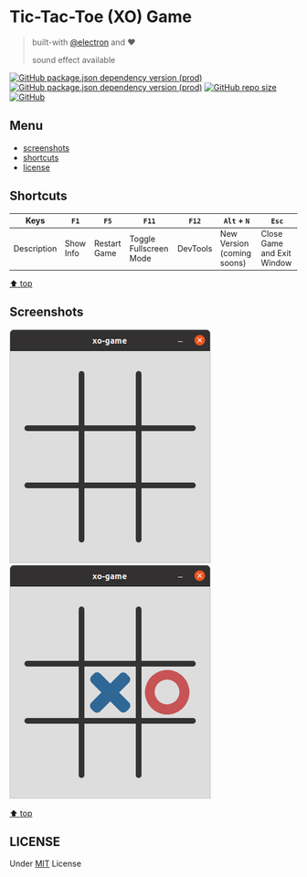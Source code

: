 # Tic-Tac-Toe (XO) Game

> built-with [@electron](https://github.com/electron/electron) and :heart:
>
> sound effect available

[![GitHub package.json dependency version (prod)](https://img.shields.io/github/package-json/dependency-version/miko-github/tic-tac-toe-game-with-electron/electron)](https://github.com/electron/electron)
[![GitHub package.json dependency version (prod)](https://img.shields.io/github/package-json/dependency-version/miko-github/tic-tac-toe-game-with-electron/node-sass)](https://github.com/sass/node-sass)
[![GitHub repo size](https://img.shields.io/github/repo-size/miko-github/tic-tac-toe-game-with-electron)](#)
[![GitHub](https://img.shields.io/github/license/miko-github/tic-tac-toe-game-with-electron)](./LICENSE)

## Menu

-   [screenshots](#screenshots)
-   [shortcuts](#shortcuts)
-   [license](#license)

## Shortcuts

| Keys        | `F1`      | `F5`         | `F11`                  | `F12`    | `Alt` + `N`                | `Esc`                      |
| ----------- | --------- | ------------ | ---------------------- | -------- | -------------------------- | -------------------------- |
| Description | Show Info | Restart Game | Toggle Fullscreen Mode | DevTools | New Version (coming soons) | Close Game and Exit Window |

[⬆️ top](#menu)

## Screenshots

![Screenshots empty](./assets/screenshots/screenshots-main-window.png)
![Screenshots keys](./assets/screenshots/screenshots-keys.png)

[⬆️ top](#menu)

## LICENSE

Under [MIT](./LICENSE) License
